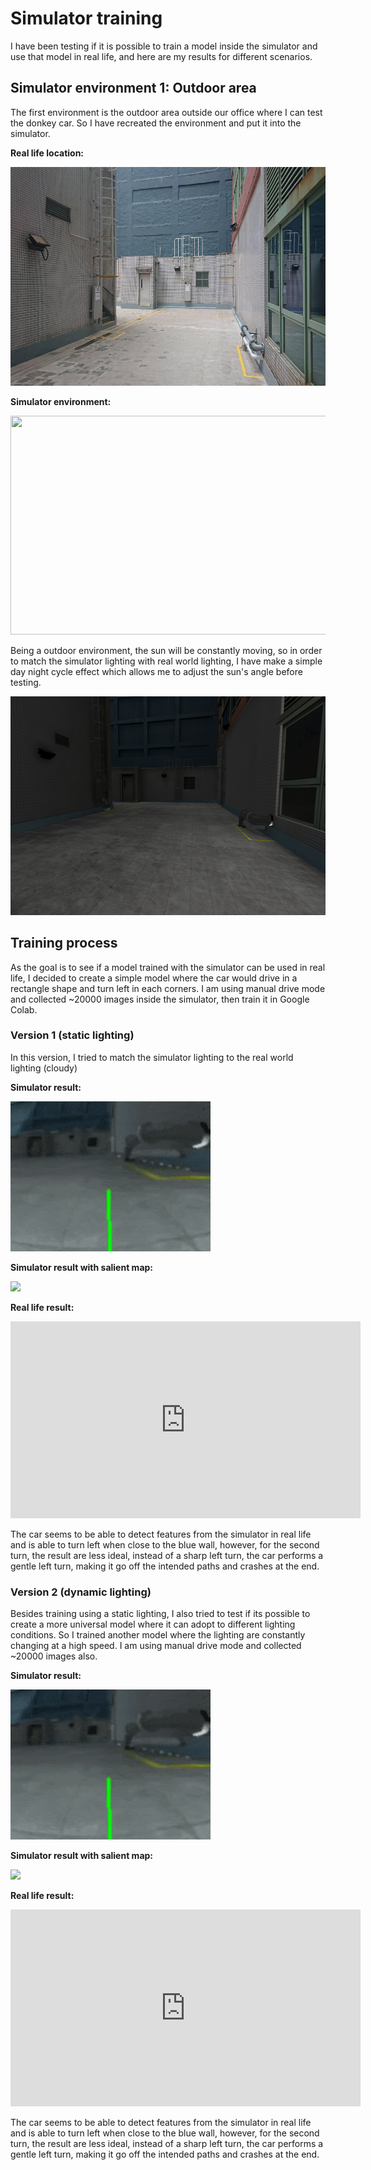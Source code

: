 # Simulator training

I have been testing if it is possible to train a model inside the simulator and use that model in real life, and here are my results for different scenarios.

## Simulator environment 1: Outdoor area

 The first environment is the outdoor area outside our office where I can test the donkey car. So I have recreated the environment and put it into the simulator.

**Real life location:**

<img src="assets/img_001.jpeg" width="650" height="350" />

**Simulator environment:**

<img src="assets/img_002.png" width="650" height="350" />

Being a outdoor environment, the sun will be constantly moving, so in order to match the simulator lighting with real world lighting, I have make a simple day night cycle effect which allows me to adjust the sun's angle before testing.

<img src="assets/vid_001.gif" width="650" height="350" />

## Training process

As the goal is to see if a model trained with the simulator can be used in real life, I decided to create a simple model where the car would drive in a rectangle shape and turn left in each corners. I am using manual drive mode and collected ~20000 images inside the simulator, then train it in Google Colab.

### Version 1 (static lighting)

In this version, I tried to match the simulator lighting to the real world lighting (cloudy)

**Simulator result:**

<img src="assets/vid_002.gif">


**Simulator result with salient map:**

<img src="assets/vid_003.gif">

**Real life result:**

<iframe width="560" height="315" src="https://www.youtube.com/embed/vS7hcChmkJw" title="YouTube video player" frameborder="0" allow="accelerometer; autoplay; clipboard-write; encrypted-media; gyroscope; picture-in-picture" allowfullscreen></iframe>

The car seems to be able to detect features from the simulator in real life and is able to turn left when close to the blue wall, however, for the second turn, the result are less ideal, instead of a sharp left turn, the car performs a gentle left turn, making it go off the intended paths and crashes at the end.

### Version 2 (dynamic lighting)

Besides training using a static lighting, I also tried to test if its possible to create a more universal model where it can adopt to different lighting conditions. So I trained another model where the lighting are constantly changing at a high speed. I am using manual drive mode and collected ~20000 images also.

**Simulator result:**

<img src="assets/vid_002.gif">

**Simulator result with salient map:**

<img src="assets/vid_003.gif">

**Real life result:**

<iframe width="560" height="315" src="https://www.youtube.com/embed/vS7hcChmkJw" title="YouTube video player" frameborder="0" allow="accelerometer; autoplay; clipboard-write; encrypted-media; gyroscope; picture-in-picture" allowfullscreen></iframe>

The car seems to be able to detect features from the simulator in real life and is able to turn left when close to the blue wall, however, for the second turn, the result are less ideal, instead of a sharp left turn, the car performs a gentle left turn, making it go off the intended paths and crashes at the end.
